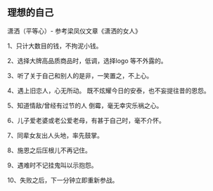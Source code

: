 ## 理想的自己

潇洒（平等心）- 参考梁凤仪文章《潇洒的女人》

1、只计大数目的钱，不拘泥小钱。

2、选择大牌高品质商品时，低调，选择logo 等不外露的。

3、听了关于自己和别人的是非，一笑置之，不上心。

4、遇上旧恋人，心无所动。 既不炫耀今日的安泰，也不妄提往昔的恩怨。

5、知道情敌/曾经有过节的人 倒霉，毫无幸灾乐祸之心。

6、儿子爱老婆或老公爱老母，有甚于自己时，毫不介怀。

7、同辈女友出人头地，率先鼓掌。

8、施恩之后压根儿不再记住。

9、遇难时不记挂鬼叫以示抱怨。

10、失败之后，下一分钟立即重新参战。
